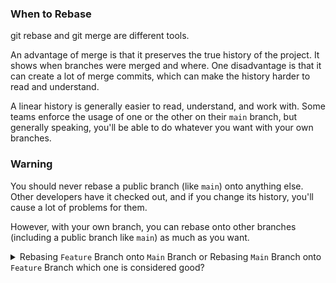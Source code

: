 ### When to Rebase

git rebase and git merge are different tools.

An advantage of merge is that it preserves the true history of the project. It shows when branches were merged and where. One disadvantage is that it can create a lot of merge commits, which can make the history harder to read and understand.

A linear history is generally easier to read, understand, and work with. Some teams enforce the usage of one or the other on their <code>main</code> branch, but generally speaking, you'll be able to do whatever you want with your own branches.

### Warning

You should never rebase a public branch (like <code>main</code>) onto anything else. Other developers have it checked out, and if you change its history, you'll cause a lot of problems for them.

However, with your own branch, you can rebase onto other branches (including a public branch like <code>main</code>) as much as you want.


<details>
    <summary> Rebasing <code>Feature</code> Branch onto <code>Main</code> Branch or Rebasing <code>Main</code> Branch onto <code>Feature</code> Branch
    which one is considered good?</summary>

    In this context, "onto" refers to changing the base of one branch to align with another branch's latest commit history. It essentially means placing one branch's commits on top of another branch's commits.

    It's a bad manners to rebase a public branch onto your own personal branch

    It's generally okay to merge changes into your own private branch, or to rebase your branch onto a public branch

</details>